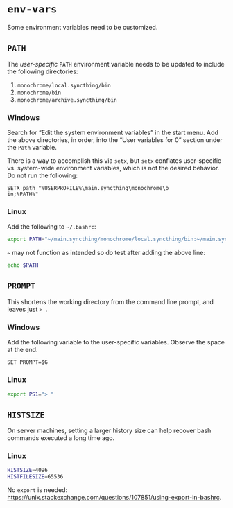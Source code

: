 # `env-vars`

Some environment variables need to be customized.

## `PATH`

The *user-specific* `PATH` environment variable needs to be updated to include the following directories:

1. `monochrome/local.syncthing/bin`
2. `monochrome/bin`
3. `monochrome/archive.syncthing/bin`

### Windows

Search for “Edit the system environment variables” in the start menu. Add the above directories, in order, into the “User variables for 0” section under the `Path` variable.

There is a way to accomplish this via `setx`, but `setx` conflates user-specific vs. system-wide environment variables, which is not the desired behavior. Do not run the following:

```batch
SETX path "%USERPROFILE%\main.syncthing\monochrome\b
in;%PATH%"
```

### Linux

Add the following to `~/.bashrc`:

```bash
export PATH="~/main.syncthing/monochrome/local.syncthing/bin:~/main.syncthing/monochrome/bin:~/main.syncthing/monochrome/archive.syncthing/bin:$PATH"
```

`~` may not function as intended so do test after adding the above line:

```bash
echo $PATH
```

## `PROMPT`

This shortens the working directory from the command line prompt, and leaves just `> `.

### Windows

Add the following variable to the user-specific variables. Observe the space at the end.

```batch
SET PROMPT=$G 
```

### Linux

```bash
export PS1="> "
```

## `HISTSIZE`

On server machines, setting a larger history size can help recover bash commands executed a long time ago.

### Linux

```bash
HISTSIZE=4096
HISTFILESIZE=65536
```

No `export` is needed: <https://unix.stackexchange.com/questions/107851/using-export-in-bashrc>.
